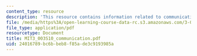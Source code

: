 ```yaml
---
content_type: resource
description: 'This resource contains information related to communication. '
file: /media/https%3A/open-learning-course-data-rc.s3.amazonaws.com/3-003-principles-of-engineering-practice-spring-2010/24016789bc6bbeb8f85ade3c9193985a_MIT3_003S10_communication.pdf
file_type: application/pdf
resourcetype: Document
title: MIT3_003S10_communication.pdf
uid: 24016789-bc6b-beb8-f85a-de3c9193985a
---
```

